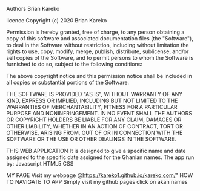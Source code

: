 

Authors Brian Kareko

licence Copyright (c) 2020 Brian Kareko

Permission is hereby granted, free of charge, to any person obtaining a copy of this software and associated documentation files (the "Software"), to deal in the Software without restriction, including without limitation the rights to use, copy, modify, merge, publish, distribute, sublicense, and/or sell copies of the Software, and to permit persons to whom the Software is furnished to do so, subject to the following conditions:

The above copyright notice and this permission notice shall be included in all copies or substantial portions of the Software.

THE SOFTWARE IS PROVIDED "AS IS", WITHOUT WARRANTY OF ANY KIND, EXPRESS OR IMPLIED, INCLUDING BUT NOT LIMITED TO THE WARRANTIES OF MERCHANTABILITY, FITNESS FOR A PARTICULAR PURPOSE AND NONINFRINGEMENT. IN NO EVENT SHALL THE AUTHORS OR COPYRIGHT HOLDERS BE LIABLE FOR ANY CLAIM, DAMAGES OR OTHER LIABILITY, WHETHER IN AN ACTION OF CONTRACT, TORT OR OTHERWISE, ARISING FROM, OUT OF OR IN CONNECTION WITH THE SOFTWARE OR THE USE OR OTHER DEALINGS IN THE SOFTWARE.

THIS WEB APPLICATION
It is designed to give a specific name and date assigned to the specific date assigned for the Ghanian names.
The app run by:
Javascript
HTML5
CSS

MY PAGE
Visit my webpage @https://kareko1.github.io/kareko.com/"
HOW TO NAVIGATE TO APP
Simply visit my github pages
click on akan names
